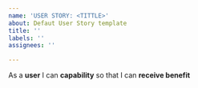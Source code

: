 ```yaml
---
name: 'USER STORY: <TITTLE>'
about: Defaut User Story template
title: ''
labels: ''
assignees: ''

---
```


As a **user** I can **capability** so that I can **receive benefit**
